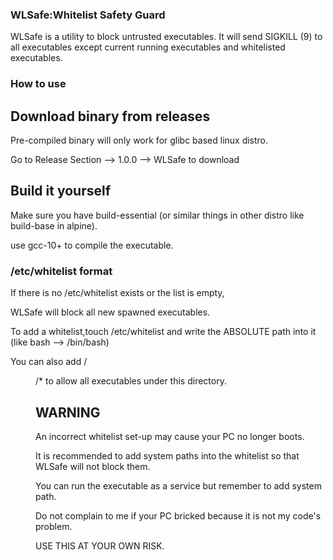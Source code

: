 ### WLSafe:Whitelist Safety Guard
WLSafe is a utility to block untrusted executables.
It will send SIGKILL (9) to all executables except current running executables and whitelisted executables.
### How to use
## Download binary from releases
Pre-compiled binary will only work for glibc based linux distro.

Go to Release Section --> 1.0.0 --> WLSafe to download
## Build it yourself
Make sure you have build-essential (or similar things in other distro like build-base in alpine).

use gcc-10+ to compile the executable.
### /etc/whitelist format
If there is no /etc/whitelist exists or the list is empty,

WLSafe will block all new spawned executables.


To add a whitelist,touch /etc/whitelist and write the ABSOLUTE path into it (like bash --> /bin/bash)


You can also add /<dir>/* to allow all executables under this directory.
## WARNING
An incorrect whitelist set-up may cause your PC no longer boots.


It is recommended to add system paths into the whitelist so that WLSafe will not block them.


You can run the executable as a service but remember to add system path.


Do not complain to me if your PC bricked because it is not my code's problem.


USE THIS AT YOUR OWN RISK.
